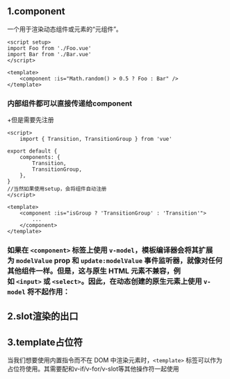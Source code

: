 ## 1.component

一个用于渲染动态组件或元素的“元组件”。

```vue
<script setup>
import Foo from './Foo.vue'
import Bar from './Bar.vue'
</script>

<template>
    <component :is="Math.random() > 0.5 ? Foo : Bar" />
</template>
```

### 内部组件都可以直接传递给component

+但是需要先注册

```vue
<script>
	import { Transition, TransitionGroup } from 'vue'

export default {
    components: {
        Transition,
        TransitionGroup,
    },
}
//当然如果使用setup，会将组件自动注册
</script>

<template>
    <component :is="isGroup ? 'TransitionGroup' : 'Transition'">
        ...
    </component>
</template>
```

### 如果在 `<component>` 标签上使用 `v-model`，模板编译器会将其扩展为 `modelValue` prop 和 `update:modelValue` 事件监听器，就像对任何其他组件一样。但是，这与原生 HTML 元素不兼容，例如 `<input>` 或 `<select>`。因此，在动态创建的原生元素上使用 `v-model` 将不起作用：

## 2.slot渲染的出口

## 3.template占位符

当我们想要使用内置指令而不在 DOM 中渲染元素时，`<template>` 标签可以作为占位符使用。其需要配和v-if/v-for/v-slot等其他操作符一起使用
